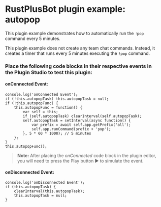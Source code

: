 # **RustPlusBot** plugin example: autopop

This plugin example demonstrates how to automatically run the `!pop` command every 5 minutes.

This plugin example does not create any team chat commands. Instead, it creates a timer that runs every 5 minutes executing the `!pop` command.

### Place the following code blocks in their respective events in the Plugin Studio to test this plugin:

#### onConnected Event:

```
console.log('onConnected Event');
if (!this.autopopTask) this.autopopTask = null;
if (!this.autopopFunc) {
    this.autopopFunc = function() {
        var self = this;
        if (self.autopopTask) clearInterval(self.autopopTask);
        self.autopopTask = setInterval(async function() {
            var prefix = await self.app.getPrefix('all');
            self.app.runCommand(prefix + 'pop');
        }, 5 * 60 * 1000); // 5 minutes
    };
}
this.autopopFunc();
```

> **Note:** After placing the *onConnected* code block in the plugin editor, you will need to press the Play button :arrow_forward: to simulate the event.

#### onDisconnected Event:

```
console.log('onDisconnected Event');
if (this.autopopTask) {
    clearInterval(this.autopopTask);
    this.autopopTask = null;
}
```
